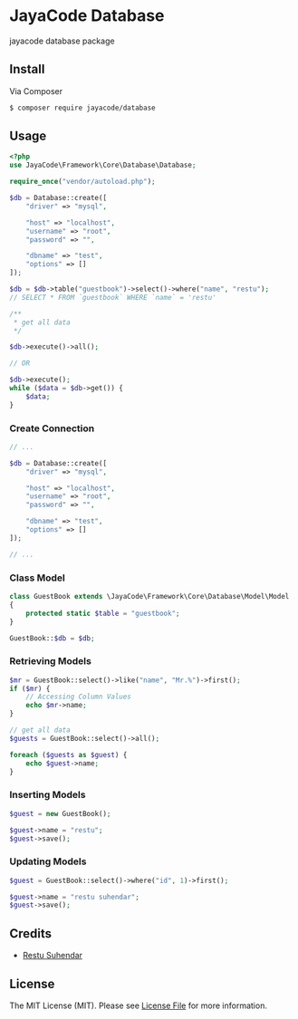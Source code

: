 # JayaCode Database

jayacode database package

## Install

Via Composer

``` bash
$ composer require jayacode/database
```

## Usage
``` php
<?php
use JayaCode\Framework\Core\Database\Database;

require_once("vendor/autoload.php");

$db = Database::create([
    "driver" => "mysql",

    "host" => "localhost",
    "username" => "root",
    "password" => "",

    "dbname" => "test",
    "options" => []
]);

$db = $db->table("guestbook")->select()->where("name", "restu"); 
// SELECT * FROM `guestbook` WHERE `name` = 'restu'

/**
 * get all data
 */

$db->execute()->all();

// OR

$db->execute();
while ($data = $db->get()) {
    $data;
}
```

### Create Connection
```php
// ...

$db = Database::create([
    "driver" => "mysql",

    "host" => "localhost",
    "username" => "root",
    "password" => "",

    "dbname" => "test",
    "options" => []
]);

// ...
```

### Class Model

```php
class GuestBook extends \JayaCode\Framework\Core\Database\Model\Model
{
    protected static $table = "guestbook";
}

GuestBook::$db = $db;
```

### Retrieving Models

```php
$mr = GuestBook::select()->like("name", "Mr.%")->first();
if ($mr) {
    // Accessing Column Values
    echo $mr->name;
}

// get all data
$guests = GuestBook::select()->all();

foreach ($guests as $guest) {
    echo $guest->name;
}
```

### Inserting Models

```php
$guest = new GuestBook();

$guest->name = "restu";
$guest->save();
```

### Updating Models

```php
$guest = GuestBook::select()->where("id", 1)->first();

$guest->name = "restu suhendar";
$guest->save();
```

## Credits

- [Restu Suhendar][link-author]

## License

The MIT License (MIT). Please see [License File](LICENSE.md) for more information.

[link-author]: https://github.com/aarestu
